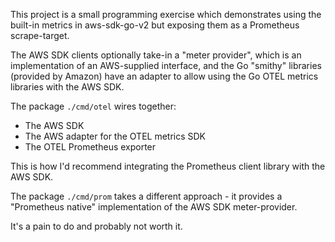 
This project is a small programming exercise which demonstrates
using the built-in metrics in aws-sdk-go-v2 but exposing them
as a Prometheus scrape-target.

The AWS SDK clients optionally take-in a "meter provider", which
is an implementation of an AWS-supplied interface, and the Go
"smithy" libraries (provided by Amazon) have an adapter to allow
using the Go OTEL metrics libraries with the AWS SDK.

The package `./cmd/otel` wires together:

+ The AWS SDK
+ The AWS adapter for the OTEL metrics SDK
+ The OTEL Prometheus exporter

This is how I'd recommend integrating the Prometheus client
library with the AWS SDK.

The package `./cmd/prom` takes a different approach - it provides
a "Prometheus native" implementation of the AWS SDK meter-provider.

It's a pain to do and probably not worth it.
